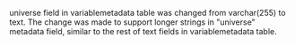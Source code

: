 universe field in variablemetadata table was changed from varchar(255) to text. The change was made to support longer strings in "universe" metadata field, similar to the rest of text fields in variablemetadata table.
